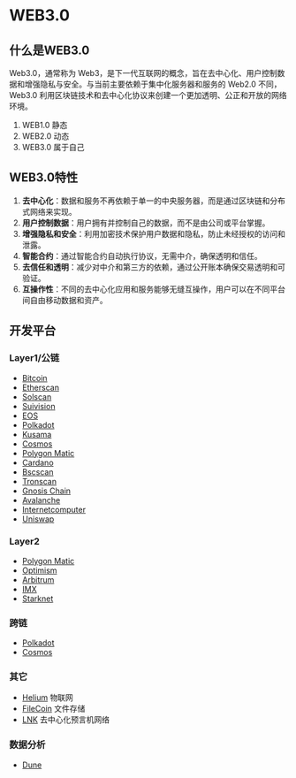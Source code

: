 # WEB3.0

## 什么是WEB3.0

Web3.0，通常称为 Web3，是下一代互联网的概念，旨在去中心化、用户控制数据和增强隐私与安全。与当前主要依赖于集中化服务器和服务的 Web2.0 不同，Web3.0 利用区块链技术和去中心化协议来创建一个更加透明、公正和开放的网络环境。

1. WEB1.0 静态
2. WEB2.0 动态
3. WEB3.0 属于自己

<DocsAD/>

## WEB3.0特性

1. **去中心化**：数据和服务不再依赖于单一的中央服务器，而是通过区块链和分布式网络来实现。
2. **用户控制数据**：用户拥有并控制自己的数据，而不是由公司或平台掌握。
3. **增强隐私和安全**：利用加密技术保护用户数据和隐私，防止未经授权的访问和泄露。
4. **智能合约**：通过智能合约自动执行协议，无需中介，确保透明和信任。
5. **去信任和透明**：减少对中介和第三方的依赖，通过公开账本确保交易透明和可验证。
6. **互操作性**：不同的去中心化应用和服务能够无缝互操作，用户可以在不同平台间自由移动数据和资产。


## 开发平台

### Layer1/公链
* [Bitcoin](https://bitcoin.org/)
* [Etherscan](https://etherscan.io/)
* [Solscan](https://solscan.io/)
* [Suivision](https://suivision.xyz/)
* [EOS](https://eosnetwork.com/)
* [Polkadot](https://polkadot.subscan.io/)
* [Kusama](https://kusama.network/)
* [Cosmos](https://cosmos.network/)
* [Polygon Matic](https://polygon.technology/)
* [Cardano](https://beta.explorer.cardano.org/)
* [Bscscan](https://bscscan.com/)
* [Tronscan](https://tronscan.org/)
* [Gnosis Chain](https://www.gnosis.io/)
* [Avalanche ](https://www.avax.network/)
* [Internetcomputer](https://internetcomputer.org/)
* [Uniswap](https://uniswap.org/)

### Layer2
* [Polygon Matic](https://polygon.technology/)
* [Optimism](https://optimism.io/)
* [Arbitrum](https://arbitrum.io/)
* [IMX](https://www.immutable.com/)
* [Starknet](https://www.starknet.io/)

### 跨链
* [Polkadot](https://polkadot.subscan.io/)
* [Cosmos](https://cosmos.network/)

### 其它
* [Helium](https://www.helium.com/) 物联网
* [FileCoin](https://filecoin.io) 文件存储
* [LNK](https://chain.link/) 去中心化预言机网络


### 数据分析
* [Dune](https://dune.com/)
